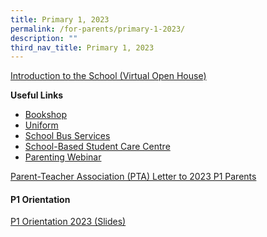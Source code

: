 ```yaml
---
title: Primary 1, 2023
permalink: /for-parents/primary-1-2023/
description: ""
third_nav_title: Primary 1, 2023
---
```

<p><a target="" href="https://sites.google.com/moe.edu.sg/openhouse2020/home">Introduction to the School (Virtual Open House)</a></p>
<p><strong>Useful Links</strong></p>
<ul>
<li><a rel="noopener" target="_blank" href="/our-partners/school-book-shop">Bookshop</a></li>
<li><a rel="noopener" target="_blank" href="/our-partners/school-uniform-supplier">Uniform</a></li>
<li><a rel="noopener" target="_blank" href="/our-partners/school-bus-service">School Bus Services</a></li>
<li><a target="" href="/our-partners/pro-teach-at-sjij-student-care-centre">School-Based Student Care Centre</a></li>
<li><a target="" href="/for-parents/primary-1-2023/parenting-webinar">Parenting Webinar</a></li>
</ul>
<p><a href="/files/PTA%20Letter%20to%202023%20P1%20Parents[1].pdf">Parent-Teacher Association (PTA) Letter to 2023 P1 Parents</a></p>
<h4><strong>P1 Orientation</strong></h4>
<p><a href="/files/P1%20Orientation%202023.pdf">P1 Orientation 2023 (Slides)</a></p>
